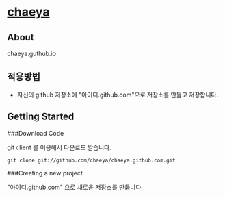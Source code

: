 [chaeya](http://yes.imhappyo.com/)
===

About
---

chaeya.guthub.io

적용방법
---

* 자신의 github 저장소에 "아이디.github.com"으로 저장소를 만들고 저장합니다.


Getting Started
---

###Download Code

git client 를 이용해서 다운로드 받습니다.

    git clone git://github.com/chaeya/chaeya.github.com.git


###Creating a new project

"아이디.github.com" 으로 새로운 저장소를 만듭니다. 
